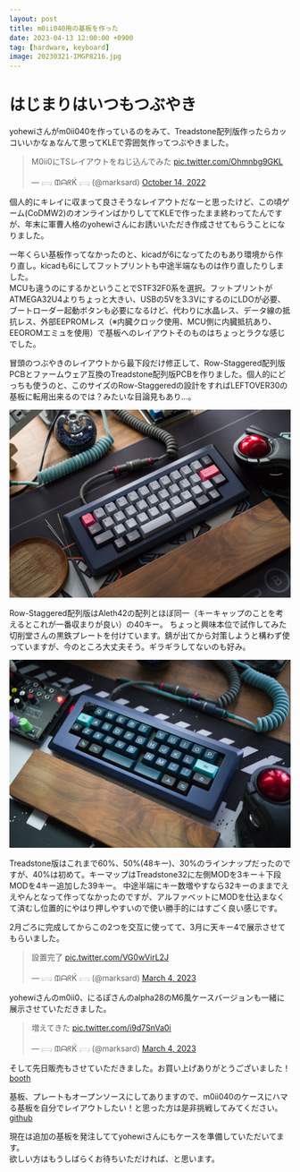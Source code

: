```yaml
---
layout: post
title: m0ii040用の基板を作った
date: 2023-04-13 12:00:00 +0900
tag: [hardware, keyboard]
image: 20230321-IMGP8216.jpg
---
```


# はじまりはいつもつぶやき

yohewiさんがm0ii040を作っているのをみて、Treadstone配列版作ったらカッコいいかなぁなんて思ってKLEで雰囲気作ってつぶやきました。  

<blockquote class="twitter-tweet"><p lang="ja" dir="ltr">M0ii0にTSレイアウトをねじ込んでみた <a href="https://t.co/Ohmnbg9GKL">pic.twitter.com/Ohmnbg9GKL</a></p>&mdash; 𓊬 ᙢᗩᖇḰ 𓊬 (@marksard) <a href="https://twitter.com/marksard/status/1580782230817091587?ref_src=twsrc%5Etfw">October 14, 2022</a></blockquote> <script async src="https://platform.twitter.com/widgets.js" charset="utf-8"></script>  

個人的にキレイに収まって良さそうなレイアウトだなーと思ったけど、この頃ゲーム(CoDMW2)のオンラインばかりしててKLEで作ったまま終わってたんですが、年末に軍曹人格のyohewiさんにお誘いいただき作成させてもらうことになりました。  

一年くらい基板作ってなかったのと、kicadが6になってたのもあり環境から作り直し。kicadも6にしてフットプリントも中途半端なものは作り直したりしました。  
MCUも違うのにするかということでSTF32F0系を選択。フットプリントがATMEGA32U4よりちょっと大きい、USBの5Vを3.3VにするのにLDOが必要、ブートローダー起動ボタンも必要になるけど、代わりに水晶レス、データ線の抵抗レス、外部EEPROMレス（※内臓クロック使用、MCU側に内臓抵抗あり、EEOROMエミュを使用）で基板へのレイアウトそのものはちょっとラクな感じでした。  

冒頭のつぶやきのレイアウトから最下段だけ修正して、Row-Staggered配列版PCBとファームウェア互換のTreadstone配列版PCBを作りました。個人的にどっちも使うのと、このサイズのRow-Staggeredの設計をすればLEFTOVER30の基板に転用出来るのでは？みたいな目論見もあり…。  


![img](/assets/photos/20230128-IMGP8145.jpg)  

Row-Staggered配列版はAleth42の配列とほぼ同一（キーキャップのことを考えるとこれが一番収まりが良い）の40キー。
ちょっと興味本位で試作してみた切削堂さんの黒鉄プレートを付けています。錆が出てから対策しようと構わず使っていますが、今のところ大丈夫そう。ギラギラしてないのも好み。

![img](/assets/photos/20230321-IMGP8216.jpg)  

Treadstone版はこれまで60%、50%(48キー)、30%のラインナップだったのですが、40%は初めて。キーマップはTreadstone32に左側MODを3キー＋下段MODを4キー追加した39キー。
中途半端にキー数増やすなら32キーのままでええやんとなって作ってなかったのですが、アルファベットにMODを仕込まなくて済むし位置的にやはり押しやすいので使い勝手的にはすごく良い感じです。  

2月ごろに完成してからこの2つを交互に使ってて、3月に天キー4で展示させてもらいました。  

<blockquote class="twitter-tweet"><p lang="ja" dir="ltr">設置完了 <a href="https://t.co/VG0wVirL2J">pic.twitter.com/VG0wVirL2J</a></p>&mdash; 𓊬 ᙢᗩᖇḰ 𓊬 (@marksard) <a href="https://twitter.com/marksard/status/1631864372015546370?ref_src=twsrc%5Etfw">March 4, 2023</a></blockquote> <script async src="https://platform.twitter.com/widgets.js" charset="utf-8"></script>

yohewiさんのm0ii0、にるぽさんのalpha28のM6風ケースバージョンも一緒に展示させていただきました。  

<blockquote class="twitter-tweet"><p lang="ja" dir="ltr">増えてきた <a href="https://t.co/i9d7SnVa0i">pic.twitter.com/i9d7SnVa0i</a></p>&mdash; 𓊬 ᙢᗩᖇḰ 𓊬 (@marksard) <a href="https://twitter.com/marksard/status/1631897639213240327?ref_src=twsrc%5Etfw">March 4, 2023</a></blockquote> <script async src="https://platform.twitter.com/widgets.js" charset="utf-8"></script>  

そして先日販売もさせていただきました。お買い上げありがとうございました！  
[booth](https://marksard.booth.pm/items/4632380)  

基板、プレートもオープンソースにしてありますので、m0ii040のケースにハマる基板を自分でレイアウトしたい！と思った方は是非挑戦してみてください。  
[github](https://github.com/marksard/ms_m0ii040pcb)  

現在は追加の基板を発注しててyohewiさんにもケースを準備していただいてます。  
欲しい方はもうしばらくお待ちいただければ、と思います。  
